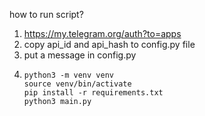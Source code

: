 how to run script?
1. https://my.telegram.org/auth?to=apps
2. copy api_id and api_hash to config.py file
3. put a message in config.py
4. ```shell
   python3 -m venv venv
   source venv/bin/activate
   pip install -r requirements.txt
   python3 main.py
    ```